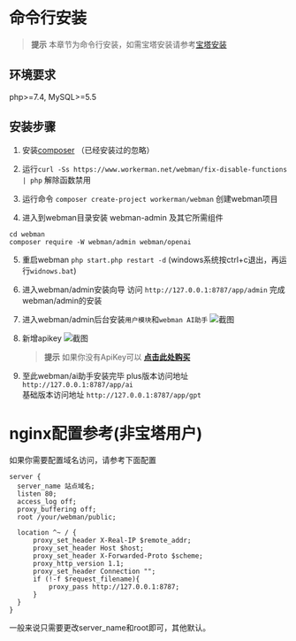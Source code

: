 # 命令行安装

> **提示**
> 本章节为命令行安装，如需宝塔安装请参考[宝塔安装](bt.md)

## 环境要求
php>=7.4, MySQL>=5.5

## 安装步骤

1. 安装[composer](https://getcomposer.org/download/) （已经安装过的忽略）

2. 运行`curl -Ss https://www.workerman.net/webman/fix-disable-functions | php` 解除函数禁用

3. 运行命令 `composer create-project workerman/webman` 创建webman项目

4. 进入到webman目录安装 webman-admin 及其它所需组件

```
cd webman
composer require -W webman/admin webman/openai
```

5. 重启webman
   `php start.php restart -d` (windows系统按ctrl+c退出，再运行`widnows.bat`)

6. 进入webman/admin安装向导
   访问 `http://127.0.0.1:8787/app/admin` 完成webman/admin的安装

7. 进入webman/admin后台安装`用户模块`和`webman AI助手`
   ![截图](https://www.workerman.net/upload/img/20230823/2364e56e9f955f.png)

8. 新增apikey
   ![截图](https://www.workerman.net/upload/img/20240318/1865f7a85153b3.png)

   > **提示**
   > 如果你没有ApiKey可以 **[点击此处购买](https://api.v3.cm/register?aff=oLWl)** 

9. 至此webman/ai助手安装完毕
   plus版本访问地址 `http://127.0.0.1:8787/app/ai`  
   基础版本访问地址 `http://127.0.0.1:8787/app/gpt`  


# nginx配置参考(非宝塔用户)

如果你需要配置域名访问，请参考下面配置

```
server {
  server_name 站点域名;
  listen 80;
  access_log off;
  proxy_buffering off;
  root /your/webman/public;

  location ^~ / {
      proxy_set_header X-Real-IP $remote_addr;
      proxy_set_header Host $host;
      proxy_set_header X-Forwarded-Proto $scheme;
      proxy_http_version 1.1;
      proxy_set_header Connection "";
      if (!-f $request_filename){
          proxy_pass http://127.0.0.1:8787;
      }
  }
}
```
一般来说只需要更改server_name和root即可，其他默认。

